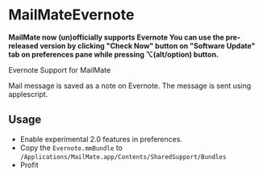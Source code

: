 MailMateEvernote
================

**MailMate now (un)officially supports Evernote
You can use the pre-released version by clicking "Check Now" button on "Software Update" tab on preferences pane while pressing ⌥(alt/option) button.**

Evernote Support for MailMate

Mail message is saved as a note on Evernote.
The message is sent using applescript.

Usage
-----
- Enable experimental 2.0 features in preferences.
- Copy the `Evernote.mmBundle` to `/Applications/MailMate.app/Contents/SharedSupport/Bundles`
- Profit
